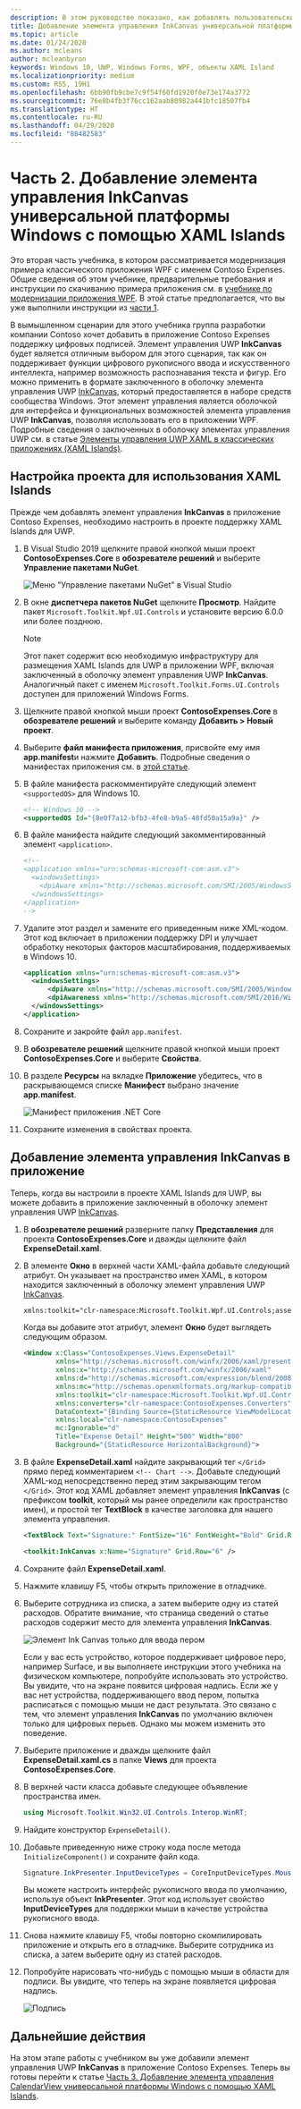 ```yaml
---
description: В этом руководстве показано, как добавлять пользовательские интерфейсы XAML UWP, создавать MSIX-пакеты и включать другие актуальные компоненты в приложения WPF.
title: Добавление элемента управления InkCanvas универсальной платформы Windows с помощью XAML Islands
ms.topic: article
ms.date: 01/24/2020
ms.author: mcleans
author: mcleanbyron
keywords: Windows 10, UWP, Windows Forms, WPF, объекты XAML Island
ms.localizationpriority: medium
ms.custom: RS5, 19H1
ms.openlocfilehash: 6bb90fb9cbe7c9f54f60fd1920f0e73e174a3772
ms.sourcegitcommit: 76e8b4fb3f76cc162aab80982a441bfc18507fb4
ms.translationtype: HT
ms.contentlocale: ru-RU
ms.lasthandoff: 04/29/2020
ms.locfileid: "80482583"
---
```

# <a name="part-2-add-a-uwp-inkcanvas-control-using-xaml-islands"></a>Часть 2. Добавление элемента управления InkCanvas универсальной платформы Windows с помощью XAML Islands

Это вторая часть учебника, в котором рассматривается модернизация примера классического приложения WPF с именем Contoso Expenses. Общие сведения об этом учебнике, предварительные требования и инструкции по скачиванию примера приложения см. в [учебнике по модернизации приложения WPF](modernize-wpf-tutorial.md). В этой статье предполагается, что вы уже выполнили инструкции из [части 1](modernize-wpf-tutorial-1.md).

В вымышленном сценарии для этого учебника группа разработки компании Contoso хочет добавить в приложение Contoso Expenses поддержку цифровых подписей. Элемент управления UWP **InkCanvas** будет является отличным выбором для этого сценария, так как он поддерживает функции цифрового рукописного ввода и искусственного интеллекта, например возможность распознавания текста и фигур. Его можно применить в формате заключенного в оболочку элемента управления UWP [InkCanvas](https://docs.microsoft.com/windows/communitytoolkit/controls/wpf-winforms/inkcanvas), который предоставляется в наборе средств сообщества Windows. Этот элемент управления является оболочкой для интерфейса и функциональных возможностей элемента управления UWP **InkCanvas**, позволяя использовать его в приложении WPF. Подробные сведения о заключенных в оболочку элементах управления UWP см. в статье [Элементы управления UWP XAML в классических приложениях (XAML Islands)](xaml-islands.md).

## <a name="configure-the-project-to-use-xaml-islands"></a>Настройка проекта для использования XAML Islands

Прежде чем добавлять элемент управления **InkCanvas** в приложение Contoso Expenses, необходимо настроить в проекте поддержку XAML Islands для UWP.

1. В Visual Studio 2019 щелкните правой кнопкой мыши проект **ContosoExpenses.Core** в **обозревателе решений** и выберите **Управление пакетами NuGet**.

    ![Меню "Управление пакетами NuGet" в Visual Studio](images/wpf-modernize-tutorial//ManageNuGetPackages.png)

2. В окне **диспетчера пакетов NuGet** щелкните **Просмотр**. Найдите пакет `Microsoft.Toolkit.Wpf.UI.Controls` и установите версию 6.0.0 или более позднюю.

    > [!NOTE]
    > Этот пакет содержит всю необходимую инфраструктуру для размещения XAML Islands для UWP в приложении WPF, включая заключенный в оболочку элемент управления UWP **InkCanvas**. Аналогичный пакет с именем `Microsoft.Toolkit.Forms.UI.Controls` доступен для приложений Windows Forms.

3. Щелкните правой кнопкой мыши проект **ContosoExpenses.Core** в **обозревателе решений** и выберите команду **Добавить > Новый проект**.

4. Выберите **файл манифеста приложения**, присвойте ему имя **app.manifest**и нажмите **Добавить**. Подробные сведения о манифестах приложения см. в [этой статье](https://docs.microsoft.com/windows/desktop/SbsCs/application-manifests).

5. В файле манифеста раскомментируйте следующий элемент `<supportedOS>` для Windows 10.

    ```xml
    <!-- Windows 10 -->
    <supportedOS Id="{8e0f7a12-bfb3-4fe8-b9a5-48fd50a15a9a}" />
    ```

6. В файле манифеста найдите следующий закомментированный элемент `<application>`.

    ```xml
    <!--
    <application xmlns="urn:schemas-microsoft-com:asm.v3">
      <windowsSettings>
        <dpiAware xmlns="http://schemas.microsoft.com/SMI/2005/WindowsSettings">true</dpiAware>
      </windowsSettings>
    </application>
    -->
    ```

7. Удалите этот раздел и замените его приведенным ниже XML-кодом. Этот код включает в приложении поддержку DPI и улучшает обработку некоторых факторов масштабирования, поддерживаемых в Windows 10.

    ```xml
    <application xmlns="urn:schemas-microsoft-com:asm.v3">
      <windowsSettings>
          <dpiAware xmlns="http://schemas.microsoft.com/SMI/2005/WindowsSettings">true/PM</dpiAware>
          <dpiAwareness xmlns="http://schemas.microsoft.com/SMI/2016/WindowsSettings">PerMonitorV2, PerMonitor</dpiAwareness>
      </windowsSettings>
    </application>
    ```

8. Сохраните и закройте файл `app.manifest`.

9. В **обозревателе решений** щелкните правой кнопкой мыши проект **ContosoExpenses.Core** и выберите **Свойства**.

10. В разделе **Ресурсы** на вкладке **Приложение** убедитесь, что в раскрывающемся списке **Манифест** выбрано значение **app.manifest**.

    ![Манифест приложения .NET Core](images/wpf-modernize-tutorial/NetCoreAppManifest.png)

11. Сохраните изменения в свойствах проекта.

## <a name="add-an-inkcanvas-control-to-the-app"></a>Добавление элемента управления InkCanvas в приложение

Теперь, когда вы настроили в проекте XAML Islands для UWP, вы можете добавить в приложение заключенный в оболочку элемент управления UWP [InkCanvas](https://docs.microsoft.com/windows/communitytoolkit/controls/wpf-winforms/inkcanvas).

1. В **обозревателе решений** разверните папку **Представления** для проекта **ContosoExpenses.Core** и дважды щелкните файл **ExpenseDetail.xaml**.

2. В элементе **Окно** в верхней части XAML-файла добавьте следующий атрибут. Он указывает на пространство имен XAML, в котором находится заключенный в оболочку элемент управления UWP [InkCanvas](https://docs.microsoft.com/windows/communitytoolkit/controls/wpf-winforms/inkcanvas).

    ```xml
    xmlns:toolkit="clr-namespace:Microsoft.Toolkit.Wpf.UI.Controls;assembly=Microsoft.Toolkit.Wpf.UI.Controls"
    ```

    Когда вы добавите этот атрибут, элемент **Окно** будет выглядеть следующим образом.

    ```xml
    <Window x:Class="ContosoExpenses.Views.ExpenseDetail"
            xmlns="http://schemas.microsoft.com/winfx/2006/xaml/presentation"
            xmlns:x="http://schemas.microsoft.com/winfx/2006/xaml"
            xmlns:d="http://schemas.microsoft.com/expression/blend/2008"
            xmlns:mc="http://schemas.openxmlformats.org/markup-compatibility/2006"
            xmlns:toolkit="clr-namespace:Microsoft.Toolkit.Wpf.UI.Controls;assembly=Microsoft.Toolkit.Wpf.UI.Controls"
            xmlns:converters="clr-namespace:ContosoExpenses.Converters"
            DataContext="{Binding Source={StaticResource ViewModelLocator}, Path=ExpensesDetailViewModel}"
            xmlns:local="clr-namespace:ContosoExpenses"
            mc:Ignorable="d"
            Title="Expense Detail" Height="500" Width="800"
            Background="{StaticResource HorizontalBackground}">
    ```

4. В файле **ExpenseDetail.xaml** найдите закрывающий тег `</Grid>` прямо перед комментарием `<!-- Chart -->`. Добавьте следующий XAML-код непосредственно перед этим закрывающим тегом `</Grid>`. Этот код XAML добавляет элемент управления **InkCanvas** (с префиксом **toolkit**, который мы ранее определили как пространство имен), и простой тег **TextBlock** в качестве заголовка для нашего элемента управления.

    ```xml
    <TextBlock Text="Signature:" FontSize="16" FontWeight="Bold" Grid.Row="5" />

    <toolkit:InkCanvas x:Name="Signature" Grid.Row="6" />
    ```

5. Сохраните файл **ExpenseDetail.xaml**.

6. Нажмите клавишу F5, чтобы открыть приложение в отладчике.

7. Выберите сотрудника из списка, а затем выберите одну из статей расходов. Обратите внимание, что страница сведений о статье расходов содержит место для элемента управления **InkCanvas**.

    ![Элемент Ink Canvas только для ввода пером](images/wpf-modernize-tutorial/InkCanvasPenOnly.png)

    Если у вас есть устройство, которое поддерживает цифровое перо, например Surface, и вы выполняете инструкции этого учебника на физическом компьютере, попробуйте использовать это устройство. Вы увидите, что на экране появится цифровая надпись. Если же у вас нет устройства, поддерживающего ввод пером, попытка расписаться с помощью мыши не даст результата. Это связано с тем, что элемент управления **InkCanvas** по умолчанию включен только для цифровых перьев. Однако мы можем изменить это поведение.

8. Выберите приложение и дважды щелкните файл **ExpenseDetail.xaml.cs** в папке **Views** для проекта **ContosoExpenses.Core**.

9. В верхней части класса добавьте следующее объявление пространства имен.

    ```csharp
    using Microsoft.Toolkit.Win32.UI.Controls.Interop.WinRT;
    ```

10. Найдите конструктор `ExpenseDetail()`.

11. Добавьте приведенную ниже строку кода после метода `InitializeComponent()` и сохраните файл кода.

    ```csharp
    Signature.InkPresenter.InputDeviceTypes = CoreInputDeviceTypes.Mouse | CoreInputDeviceTypes.Pen;
    ```

    Вы можете настроить интерфейс рукописного ввода по умолчанию, используя объект **InkPresenter**. Этот код использует свойство **InputDeviceTypes** для поддержки мыши в качестве устройства рукописного ввода.

12. Снова нажмите клавишу F5, чтобы повторно скомпилировать приложение и открыть его в отладчике. Выберите сотрудника из списка, а затем выберите одну из статей расходов.

13. Попробуйте нарисовать что-нибудь с помощью мыши в области для подписи. Вы увидите, что теперь на экране появляется цифровая надпись.

    ![Подпись](images/wpf-modernize-tutorial/Signature.png)

## <a name="next-steps"></a>Дальнейшие действия

На этом этапе работы с учебником вы уже добавили элемент управления UWP **InkCanvas** в приложение Contoso Expenses. Теперь вы готовы перейти к статье [Часть 3. Добавление элемента управления CalendarView универсальной платформы Windows с помощью XAML Islands](modernize-wpf-tutorial-3.md).

